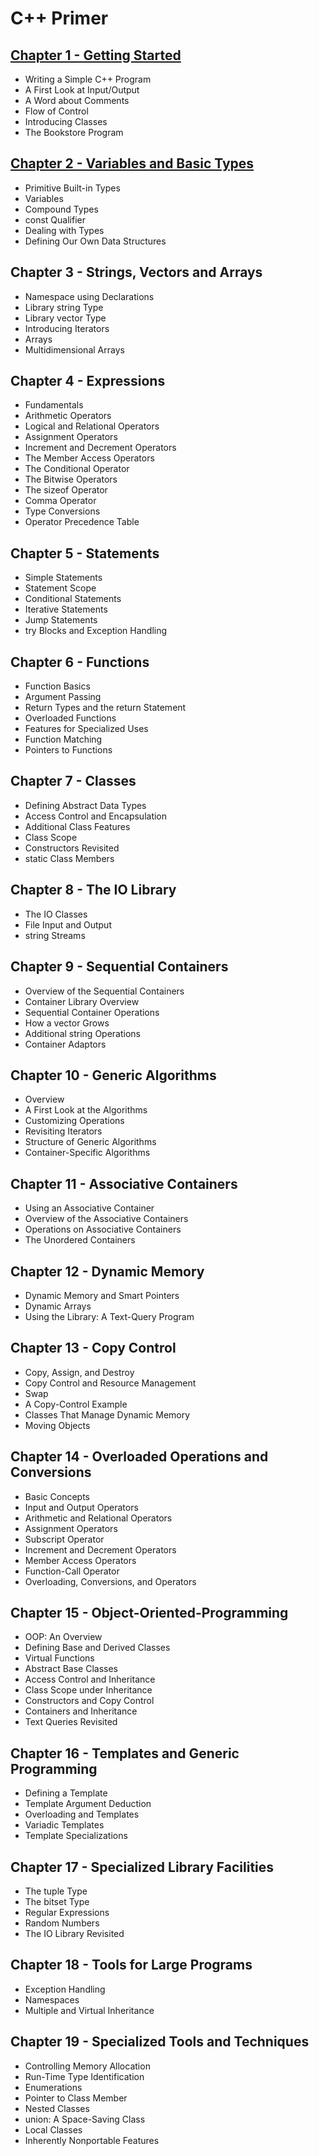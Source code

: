 # C++ Primer

## [Chapter 1 - Getting Started](https://github.com/FMFigueroa/Cpp-Primer/tree/main/Chapter%201)

- Writing a Simple C++ Program
- A First Look at Input/Output
- A Word about Comments
- Flow of Control
- Introducing Classes
- The Bookstore Program

## [Chapter 2 - Variables and Basic Types](https://github.com/FMFigueroa/Cpp-Primer/tree/main/Chapter%202)

- Primitive Built-in Types
- Variables
- Compound Types
- const Qualifier
- Dealing with Types
- Defining Our Own Data Structures

## Chapter 3 - Strings, Vectors and Arrays

- Namespace using Declarations
- Library string Type
- Library vector Type
- Introducing Iterators
- Arrays
- Multidimensional Arrays

## Chapter 4 - Expressions

- Fundamentals
- Arithmetic Operators
- Logical and Relational Operators
- Assignment Operators
- Increment and Decrement Operators
- The Member Access Operators
- The Conditional Operator
- The Bitwise Operators
- The sizeof Operator
- Comma Operator
- Type Conversions
- Operator Precedence Table

## Chapter 5 - Statements

- Simple Statements
- Statement Scope
- Conditional Statements
- Iterative Statements
- Jump Statements
- try Blocks and Exception Handling

## Chapter 6 - Functions

- Function Basics
- Argument Passing
- Return Types and the return Statement
- Overloaded Functions
- Features for Specialized Uses
- Function Matching
- Pointers to Functions

## Chapter 7 - Classes

- Defining Abstract Data Types
- Access Control and Encapsulation
- Additional Class Features
- Class Scope
- Constructors Revisited
- static Class Members

## Chapter 8 - The IO Library

- The IO Classes
- File Input and Output
- string Streams

## Chapter 9 - Sequential Containers

- Overview of the Sequential Containers
- Container Library Overview
- Sequential Container Operations
- How a vector Grows
- Additional string Operations
- Container Adaptors

## Chapter 10 - Generic Algorithms

- Overview
- A First Look at the Algorithms
- Customizing Operations
- Revisiting Iterators
- Structure of Generic Algorithms
- Container-Specific Algorithms

## Chapter 11 - Associative Containers

- Using an Associative Container
- Overview of the Associative Containers
- Operations on Associative Containers
- The Unordered Containers

## Chapter 12 - Dynamic Memory

- Dynamic Memory and Smart Pointers
- Dynamic Arrays
- Using the Library: A Text-Query Program

## Chapter 13 - Copy Control

- Copy, Assign, and Destroy
- Copy Control and Resource Management
- Swap
- A Copy-Control Example
- Classes That Manage Dynamic Memory
- Moving Objects

## Chapter 14 - Overloaded Operations and Conversions

- Basic Concepts
- Input and Output Operators
- Arithmetic and Relational Operators
- Assignment Operators
- Subscript Operator
- Increment and Decrement Operators
- Member Access Operators
- Function-Call Operator
- Overloading, Conversions, and Operators

## Chapter 15 - Object-Oriented-Programming

- OOP: An Overview
- Defining Base and Derived Classes
- Virtual Functions
- Abstract Base Classes
- Access Control and Inheritance
- Class Scope under Inheritance
- Constructors and Copy Control
- Containers and Inheritance
- Text Queries Revisited

## Chapter 16 - Templates and Generic Programming

- Defining a Template
- Template Argument Deduction
- Overloading and Templates
- Variadic Templates
- Template Specializations

## Chapter 17 - Specialized Library Facilities

- The tuple Type
- The bitset Type
- Regular Expressions
- Random Numbers
- The IO Library Revisited

## Chapter 18 - Tools for Large Programs

- Exception Handling
- Namespaces
- Multiple and Virtual Inheritance

## Chapter 19 - Specialized Tools and Techniques

- Controlling Memory Allocation
- Run-Time Type Identification
- Enumerations
- Pointer to Class Member
- Nested Classes
- union: A Space-Saving Class
- Local Classes
- Inherently Nonportable Features
